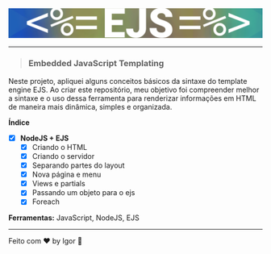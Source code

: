 <div align="center">
  <a href="#">
    <img alt="Rocketseat" src=".github/logo.png"/>
  </a>
</div>

---

> ### **Embedded JavaScript Templating**

<div style="">
  <p>  
    Neste projeto, apliquei alguns conceitos básicos da sintaxe do template engine EJS. Ao criar este repositório, meu objetivo foi compreender melhor a sintaxe e o uso dessa ferramenta para renderizar informações em HTML de maneira mais dinâmica, simples e organizada.
  </p>
</div>

**Índice**

  - [X] **NodeJS + EJS**
    - [X] Criando o HTML
    - [X] Criando o servidor
    - [X] Separando partes do layout
    - [X] Nova página e menu
    - [X] Views e partials
    - [X] Passando um objeto para o ejs
    - [X] Foreach

<div style="">
  <p>
    <strong>Ferramentas:</strong> JavaScript, NodeJS, EJS
  </p>
</div>

---

Feito com ❤ by Igor 🖖